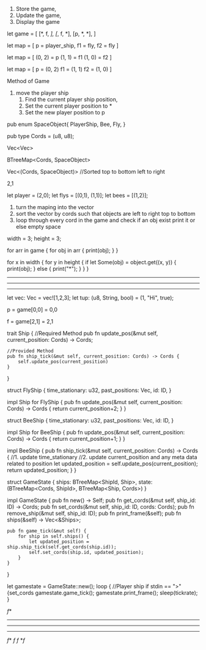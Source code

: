 1. Store the game,
2. Update the game,
3. Display the game

let game = [
[*, f, *],
[*, f, *],
[p, *, *],
]

let map = [
p = player_ship,
f1 = fly,
f2 = fly
]

let map = [
(0, 2) = p
(1, 1) = f1
(1, 0) = f2
]

let map = [
p = (0, 2)
f1 = (1, 1)
f2 = (1, 0)
]


Method of Game
1. move the player ship
    1. Find the current player ship position,
    2. Set the current player position to *
    3. Set the new player position to p

pub enum SpaceObject{
    PlayerShip,
    Bee,
    Fly,
}

pub type Cords = (u8, u8);

Vec<Vec<SpaceObject>>

BTreeMap<Cords, SpaceObject>

Vec<(Cords, SpaceObject)> //Sorted top to bottom left to right

2,1

let player = (2,0);
let flys = [(0,1), (1,1)];
let bees = [(1,2)];


1. turn the maping into the vector
2. sort the vector by cords such that objects are left to right top to bottom
3. loop through every cord in the game and check if an obj exist print it or else empty space

width = 3;
height = 3;


for arr in game {
    for obj in arr {
        print(obj);
    }
}

for x in width {
    for y in height {
        if let Some(obj) = object.get((x, y)) {
            print(obj);
        } else {
            print("*");
        }
    }
}

***
***
***


let vec: Vec<u8> = vec![1,2,3];
let tup: (u8, String, bool) = (1, "Hi", true);

p = game[0,0] = 0,0

f = game[2,1] = 2,1

trait Ship {
    //Required Method
    pub fn update_pos(&mut self, current_position: Cords) -> Cords;

    //Provided Method
    pub fn ship_tick(&mut self, current_position: Cords) -> Cords {
        self.update_pos(current_position)
    }
}

struct FlyShip {
    time_stationary: u32,
    past_positions: Vec<Cords>,
    id: ID,
}

impl Ship for FlyShip {
    pub fn update_pos(&mut self, current_position: Cords) -> Cords {
        return current_position+2;
    }
}

struct BeeShip {
    time_stationary: u32,
    past_positions: Vec<Cords>,
    id: ID,
}

impl Ship for BeeShip {
    pub fn update_pos(&mut self, current_position: Cords) -> Cords {
        return current_position+1;
    }
}

impl BeeShip {
    pub fn ship_tick(&mut self, current_position: Cords) -> Cords {
      //1. update time_stationary
      //2. update current_position and any meta data related to position
        let updated_position = self.update_pos(current_position);
        return updated_position;
    }
}

struct GameState {
    ships: BTreeMap<ShipId, Ship>,
    state: (BTreeMap<Cords, ShipId>, BTreeMap<Ship, Cords>)
}

impl GameState {
    pub fn new() -> Self;
    pub fn get_cords(&mut self, ship_id: ID) -> Cords;
    pub fn set_cords(&mut self, ship_id: ID, cords: Cords);
    pub fn remove_ship(&mut self, ship_id: ID);
    pub fn print_frame(&self);
    pub fn ships(&self) -> Vec<&Ships>;

    pub fn game_tick(&mut self) {
        for ship in self.ships() {
            let updated_position = ship.ship_tick(self.get_cords(ship.id));
            self.set_cords(ship.id, updated_position);
        }
    }
}

let gamestate = GameState::new();
loop {
    //Player ship if stdin == ">" {set_cords
    gamestate.game_tick();
    gamestate.print_frame();
    sleep(tickrate);
}

*f**
****
****
****

*f**
**f*
*f**
**f*